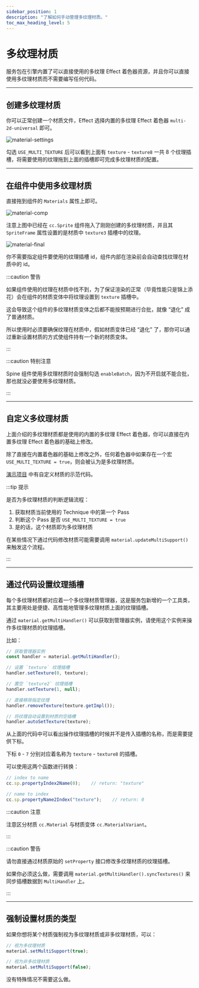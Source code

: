 ```yaml
---
sidebar_position: 1
description: "了解如何手动管理多纹理材质。"
toc_max_heading_level: 5
---
```


# 多纹理材质

服务包在引擎内置了可以直接使用的多纹理 Effect 着色器资源，并且你可以直接使用多纹理材质而不需要编写任何代码。

---
## 创建多纹理材质

你可以正常创建一个材质文件，Effect 选择内置的多纹理 Effect 着色器 `multi-2d-universal` 即可。

![material-settings](./assets/material-settings.png)

勾选 `USE_MULTI_TEXTURE` 后可以看到上面有 `texture` - `texture8` 一共 8 个纹理插槽，将需要使用的纹理拖到上面的插槽即可完成多纹理材质的配置。

---
## 在组件中使用多纹理材质

直接拖到组件的 `Materials` 属性上即可。

![material-comp](./assets/material-comp.png)

注意上图中已经在 `cc.Sprite` 组件拖入了刚刚创建的多纹理材质，并且其 `SpriteFrame` 属性设置的是材质中 `texture3` 插槽中的纹理。

![material-final](./assets/material-final.png)

你不需要指定组件要使用的纹理插槽 id，组件内部在渲染前会自动查找纹理在材质中的 id。

:::caution 警告

如果组件使用的纹理在材质中找不到，为了保证渲染的正常（毕竟性能只是锦上添花）会在组件的材质变体中将纹理设置到 `texture` 插槽中。

这会导致这个组件的多纹理材质变体之后都不能按预期进行合批，就像 “退化” 成了普通材质。

所以使用时必须要确保纹理在材质中，假如材质变体已经 “退化” 了，那你可以通过重新设置材质的方式使组件持有一个新的材质变体。

:::

:::caution 特别注意

Spine 组件使用多纹理材质时会强制勾选 `enableBatch`，因为不开启就不能合批，那也就没必要使用多纹理材质。

:::

---
## 自定义多纹理材质

上面介绍的多纹理材质都是使用的内置的多纹理 Effect 着色器，你可以直接在内置多纹理 Effect 着色器的基础上修改。

除了直接在内置着色器的基础上修改之外，任何着色器中如果存在一个宏 `USE_MULTI_TEXTURE = true`，则会被认为是多纹理材质。

[演示项目](https://smallmain.github.io/cocos-service-pack/demo/v1.0.0/web-desktop/index.html) 中有自定义材质的示范代码。

:::tip 提示

是否为多纹理材质的判断逻辑流程：

1. 获取材质当前使用的 Technique 中的第一个 Pass
2. 判断这个 Pass 是否 `USE_MULTI_TEXTURE = true`
3. 是的话，这个材质即为多纹理材质

在某些情况下通过代码修改材质可能需要调用 `material.updateMultiSupport()` 来触发这个流程。

:::

---
## 通过代码设置纹理插槽

每个多纹理材质都对应着一个多纹理材质管理器，这是服务包新增的一个工具类，其主要用处是便捷、高性能地管理多纹理材质上面的纹理插槽。

通过 `material.getMultiHandler()` 可以获取到管理器实例，请使用这个实例来操作多纹理材质的纹理插槽。

比如：

```js
// 获取管理器实例
const handler = material.getMultiHandler();

// 设置 `texture` 纹理插槽
handler.setTexture(0, texture);

// 置空 `texture2` 纹理插槽
handler.setTexture(1, null);

// 直接移除指定纹理
handler.removeTexture(texture.getImpl());

// 将纹理自动设置到材质的空插槽
handler.autoSetTexture(texture);
```

从上面的代码中可以看出操作纹理插槽的时候并不是传入插槽的名称，而是需要提供下标。

下标 `0` - `7` 分别对应着名称为 `texture` - `texture8` 的插槽。

可以使用这两个函数进行转换：

```js
// index to name
cc.sp.propertyIndex2Name(0);    // return: "texture"

// name to index
cc.sp.propertyName2Index("texture");    // return: 0
```

:::caution 注意

注意区分材质 `cc.Material` 与材质变体 `cc.MaterialVariant`。

:::

:::caution 警告

请勿直接通过材质原始的 `setProperty` 接口修改多纹理材质的纹理插槽。

如果你必须这么做，需要调用 `material.getMultiHandler().syncTextures()` 来同步插槽数据到 `MultiHandler` 上。

:::

---
## 强制设置材质的类型

如果你想将某个材质强制视为多纹理材质或非多纹理材质，可以：

```js
// 视为多纹理材质
material.setMultiSupport(true);

// 视为非多纹理材质
material.setMultiSupport(false);
```

没有特殊情况不需要这么做。

